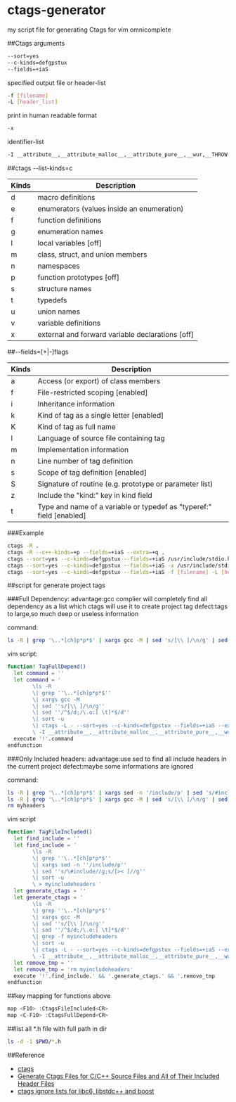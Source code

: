 # ctags-generator
my script file  for generating Ctags for vim omnicomplete

##Ctags arguments
```sh
--sort=yes
--c-kinds=defgpstux
--fields=+iaS
```
specified output file or header-list
```sh
-f [filename]
-L [header_list]
```
print in human readable format
```sh
-x
```
identifier-list
```sh
-I __attribute__,__attribute_malloc__,__attribute_pure__,__wur,__THROW
```


##ctags --list-kinds=c


|Kinds|Description|
|---------|-------------------|
|d|macro definitions|
|e|enumerators (values inside an enumeration)|
|f|function definitions|
|g|enumeration names|
|l|local variables [off]|
|m|class, struct, and union members|
|n|namespaces|
|p|function prototypes [off]|
|s|structure names|
|t|typedefs|
|u|union names|
|v|variable definitions|
|x|external and forward variable declarations [off]|


##--fields=[+|-]flags

|Kinds|Description|
|---------|-------------------|
|a|Access (or export) of class members
|f|File-restricted scoping [enabled]
|i|Inheritance information
|k|Kind of tag as a single letter [enabled]
|K|Kind of tag as full name
|l|Language of source file containing tag
|m|Implementation information
|n|Line number of tag definition
|s|Scope of tag definition [enabled]
|S|Signature of routine (e.g. prototype or parameter list)
|z|Include the "kind:" key in kind field
|t|Type and name of a variable or typedef as "typeref:" field [enabled]


###Example
```sh
ctags -R .
ctags -R --c++-kinds=+p --fields=+iaS --extra=+q .
ctags --sort=yes --c-kinds=defgpstux --fields=+iaS /usr/include/stdio.h
ctags --sort=yes --c-kinds=defgpstux --fields=+iaS -x /usr/include/stdio.h
ctags --sort=yes --c-kinds=defgpstux --fields=+iaS -f [filename] -L [header_list]
```


##script for generate project tags


###Full Dependency:
advantage:gcc complier will completely find all dependency as a list which ctags will use it to create project tag
defect:tags to large,so much deep or useless information

command:
```sh
ls -R | grep '\..*[ch]p*p*$' | xargs gcc -M | sed 's/[\\ ]/\n/g' | sed '/^$/d;/\.o:[ \t]*$/d' | sort -u | ctags -L - --sort=yes --c-kinds=defgpstux --fields=+iaS --extra=+q -I __attribute__,__attribute_malloc__,__attribute_pure__,__wur,__THROW
```
vim script:
```sh
function! TagFullDepend()
  let command = ''
  let command = '
        \ls -R
        \| grep ''\..*[ch]p*p*$''
        \| xargs gcc -M
        \| sed ''s/[\\ ]/\n/g''
        \| sed ''/^$/d;/\.o:[ \t]*$/d''
        \| sort -u
        \| ctags -L - --sort=yes --c-kinds=defgpstux --fields=+iaS --extra=+q
        \ -I __attribute__,__attribute_malloc__,__attribute_pure__,__wur,__THROW '
  execute '!'.command
endfunction
```


###Only Included headers:
advantage:use sed to find all include headers in the current project
defect:maybe some informations are ignored

command:
```sh
ls -R | grep '\..*[ch]p*p*$' | xargs sed -n '/include/p' | sed 's/#include//g;s/[>< ]//g' | sort -u > myheaders
ls -R | grep '\..*[ch]p*p*$' | xargs gcc -M | sed 's/[\\ ]/\n/g' | sed '/^$/d;/\.o:[ \t]*$/d' | grep -f myheaders | sort -u | ctags -L - --sort=yes --c-kinds=defgpstux --fields=+iaS --extra=+q -I __attribute__,__attribute_malloc__,__attribute_pure__,__wur,__THROW
rm myheaders
```
vim script
```sh
function! TagFileIncluded()
  let find_include = ''
  let find_include = '
        \ls -R
        \| grep ''\..*[ch]p*p*$''
        \| xargs sed -n ''/include/p''
        \| sed ''s/\#include//g;s/[>< ]//g''
        \| sort -u
        \ > myincludeheaders '
  let generate_ctags = ''
  let generate_ctags = '
        \ls -R
        \| grep ''\..*[ch]p*p*$''
        \| xargs gcc -M
        \| sed ''s/[\\ ]/\n/g''
        \| sed ''/^$/d;/\.o:[ \t]*$/d''
        \| grep -f myincludeheaders
        \| sort -u
        \| ctags -L - --sort=yes --c-kinds=defgpstux --fields=+iaS --extra=+q
        \ -I __attribute__,__attribute_malloc__,__attribute_pure__,__wur,__THROW '
  let remove_tmp = ''
  let remove_tmp = 'rm myincludeheaders'
  execute '!'.find_include.' && '.generate_ctags.' && '.remove_tmp
endfunction
```


##key mapping for functions above
```c++
map <F10> :CtagsFileIncluded<CR>
map <C-F10> :CtagsFullDepend<CR>
```

##list all *.h file with full path in dir
```sh
ls -d -1 $PWD/*.h
```


##Reference
- [ctags](http://ctags.sourceforge.net/)
- [Generate Ctags Files for C/C++ Source Files and All of Their Included Header Files](https://www.topbug.net/blog/2012/03/17/generate-ctags-files-for-c-slash-c-plus-plus-source-files-and-all-of-their-included-header-files/)
- [ctags ignore lists for libc6, libstdc++ and boost](http://stackoverflow.com/questions/5626188/ctags-ignore-lists-for-libc6-libstdc-and-boost)
